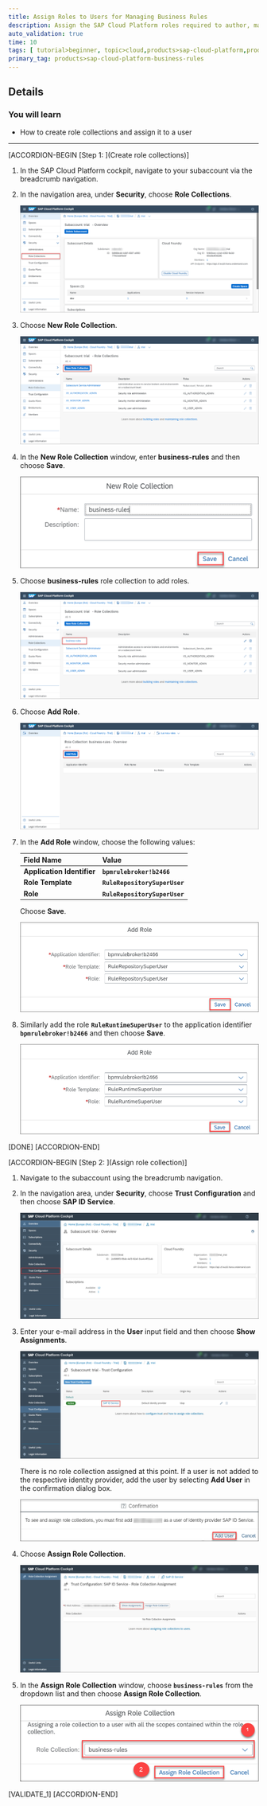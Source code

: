 ```yaml
---
title: Assign Roles to Users for Managing Business Rules
description: Assign the SAP Cloud Platform roles required to author, manage and deploy business rules.
auto_validation: true
time: 10
tags: [ tutorial>beginner, topic>cloud,products>sap-cloud-platform,products>sap-cloud-platform-for-the-cloud-foundry-environment]
primary_tag: products>sap-cloud-platform-business-rules
---
```


## Details
### You will learn
  - How to create role collections and assign it to a user

---

[ACCORDION-BEGIN [Step 1: ](Create role collections)]

1. In the SAP Cloud Platform cockpit, navigate to your subaccount via the breadcrumb navigation.

2. In the navigation area, under **Security**, choose **Role Collections**.

    ![Role collections](assign_role01.png)

3. Choose **New Role Collection**.

    ![New role collections](assign_role02.png)

4. In the **New Role Collection** window, enter **business-rules** and then choose **Save**.

    ![New role collection1](assign_role03.png)

5. Choose **business-rules** role collection to add roles.

    ![Add Roles](assign-role04.png)

6. Choose **Add Role**.

    ![Add role](assign_role05.png)

7. In the **Add Role** window, choose the following values:

    |  Field Name     | Value
    |  :------------- | :-------------
    |  **Application Identifier**           | **`bpmrulebroker!b2466`**
    |  **Role Template**           | **`RuleRepositorySuperUser`**
    |  **Role**           | **`RuleRepositorySuperUser`**

    Choose **Save**.

    ![Business Rules roles](assign_role06.png)

8. Similarly add the role **`RuleRuntimeSuperUser`** to the application identifier **`bpmrulebroker!b2466`** and then choose **Save**.

    ![Business Rules roles1](assign_role06_1.png)

[DONE]
[ACCORDION-END]

[ACCORDION-BEGIN [Step 2: ](Assign role collection)]

1. Navigate to the subaccount using the breadcrumb navigation.

2. In the navigation area, under **Security**, choose **Trust Configuration** and then choose **SAP ID Service**.

    ![Trust configuration](trust_config01.png)

3. Enter your e-mail address in the **User** input field and then choose **Show Assignments**.

    ![Show assignments](trust_config02.png)

    There is no role collection assigned at this point. If a user is not added to the respective identity provider, add the user by selecting **Add User** in the confirmation dialog box.

    ![Add User](trust_config02_1.png)

4. Choose **Assign Role Collection**.

    ![Assign role collections](trust_config03.png)

5. In the **Assign Role Collection** window, choose **`business-rules`** from the dropdown list and then choose **Assign Role Collection**.

    ![Assign role collections](trust_config04.png)


[VALIDATE_1]
[ACCORDION-END]
